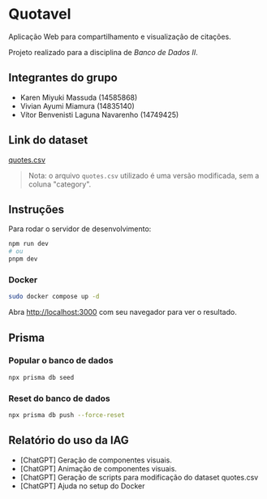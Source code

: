 # Quotavel

Aplicação Web para compartilhamento e visualização de citações.

Projeto realizado para a disciplina de _Banco de Dados II_.

## Integrantes do grupo

- Karen Miyuki Massuda (14585868)
- Vivian Ayumi Miamura (14835140)
- Vítor Benvenisti Laguna Navarenho (14749425)

## Link do dataset

[quotes.csv](https://www.kaggle.com/datasets/manann/quotes-500k)

> Nota: o arquivo `quotes.csv` utilizado é uma versão modificada, sem a coluna "category".

## Instruções

Para rodar o servidor de desenvolvimento:

```bash
npm run dev
# ou
pnpm dev
```

### Docker

```bash
sudo docker compose up -d
```

Abra [http://localhost:3000](http://localhost:3000) com seu navegador para ver o resultado.

## Prisma

### Popular o banco de dados

```bash
npx prisma db seed
```

### Reset do banco de dados

```bash
npx prisma db push --force-reset
```

## Relatório do uso da IAG

- [ChatGPT] Geração de componentes visuais.
- [ChatGPT] Animação de componentes visuais.
- [ChatGPT] Geração de scripts para modificação do dataset quotes.csv
- [ChatGPT] Ajuda no setup do Docker
